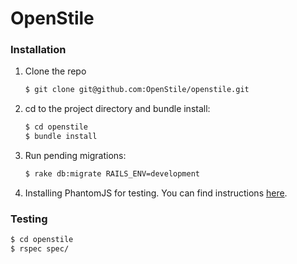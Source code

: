 # OpenStile

### Installation

1. Clone the repo
    ```bash
    $ git clone git@github.com:OpenStile/openstile.git
    ```

2. cd to the project directory and bundle install:
    ```bash
    $ cd openstile
    $ bundle install
    ```

3. Run pending migrations:
    ```bash
    $ rake db:migrate RAILS_ENV=development
    ```

4. Installing PhantomJS for testing. You can find instructions [here](https://github.com/teampoltergeist/poltergeist).


### Testing

```bash
$ cd openstile
$ rspec spec/
```
